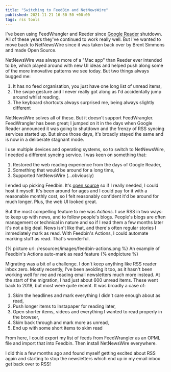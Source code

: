 ```yaml
---
title: "Switching to FeedBin and NetNewsWire"
published: 2021-11-21 16-50-50 +00:00
tags: rss tools
---
```


I've been using FeedWrangler and Reeder since [Google Reader][2] shutdown. All
of these years they've continued to work really well. But I've wanted to move
back to NetNewsWire since it was taken back over by Brent Simmons and made Open
Source.

NetNewsWire was always more of a "Mac app" than Reeder ever intended to be,
which played around with new UI ideas and helped push along some of the more
innovative patterns we see today. But two things always bugged me:

1. It has no feed organisation, you just have one long list of unread items,
2. The swipe gesture and I never really got along as I'd accidentally jump
   around whilst reading,
3. The keyboard shortcuts always surprised me, being always slightly different

NetNewsWire solves all of these. But it doesn't support FeedWrangler.
FeedWrangler has been great; I jumped on it in the days when Google Reader
announced it was going to shutdown and the frenzy of RSS syncing services
started up. But since those days, it's broadly stayed the same and is now in a
deliberate stagnant mode.

I use multiple devices and operating systems, so to switch to NetNewsWire, I
needed a different syncing service. I was keen on something that:

1. Restored the web reading experience from the days of Google Reader,
2. Something that would be around for a long time,
3. Supported NetNewsWire (…obviously)

I ended up picking Feedbin. It's [open source][1] so if I really needed, I
could host it myself. It's been around for ages and I could pay for it with a
reasonable monthly cost, so I felt reasonably confident it'd be around for much
longer. Plus, the web UI looked great.

But the most compelling feature to me was _Actions_. I use RSS in two ways: to
keep up with news, and to follow people's blogs. People's blogs are often
management or technical in nature and so if I read them a few months later it's
not a big deal. News isn't like that, and there's often regular stories I
immediately mark as read. With Feedbin's Actions, I could automate marking
stuff as read. That's wonderful.

{% picture url: /resources/images/feedbin-actions.png %}
  An example of Feedbin's Actions auto-mark as read feature
{% endpicture %}

Migrating was a bit of a challenge. I don't keep anything like RSS reader inbox
zero. Mostly recently, I've been avoiding it too, as it hasn't been working
well for me and reading email newsletters much more instead. At the start of
the migration, I had just about 600 unread items. These went back to 2018, but
most were quite recent. It was broadly a case of:

1. Skim the headlines and mark everything I didn't care enough about as read,
2. Push longer items to Instapaper for reading later,
3. Open shorter items, videos and everything I wanted to read properly in the
   browser,
4. Skim back through and mark more as unread,
5. End up with some short items to skim read

From here, I could export my list of feeds from FeedWrangler as an OPML file
and import that into Feedbin. Then install NetNewsWire everywhere.

I did this a few months ago and found myself getting excited about RSS again
and starting to stop the newsletters which end up in my email inbox get back
over to RSS!

[1]: https://github.com/feedbin/feedbin
[2]: https://en.wikipedia.org/wiki/Google_Reader
